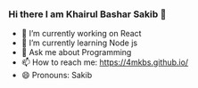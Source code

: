 ### Hi there I am Khairul Bashar Sakib 👋

<!--
**4MKBS/4MKBS** is a ✨ _special_ ✨ repository because its `README.md` (this file) appears on your GitHub profile.-->

<!--Here are some ideas to get you started:-->

- 🔭 I’m currently working on React
- 🌱 I’m currently learning  Node js
- 💬 Ask me about Programming
- 📫 How to reach me: https://4mkbs.github.io/
- 😄 Pronouns: Sakib

